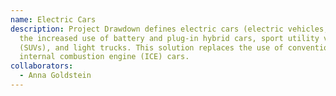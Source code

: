 ```yaml
---
name: Electric Cars
description: Project Drawdown defines electric cars (electric vehicles, EVs) as
  the increased use of battery and plug-in hybrid cars, sport utility vehicles
  (SUVs), and light trucks. This solution replaces the use of conventional
  internal combustion engine (ICE) cars.
collaborators:
  - Anna Goldstein
---
```


